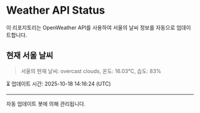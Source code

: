 
# Weather API Status

이 리포지토리는 OpenWeather API를 사용하여 서울의 날씨 정보를 자동으로 업데이트합니다.

## 현재 서울 날씨
> 서울의 현재 날씨: overcast clouds, 온도: 16.03°C, 습도: 83%

⏳ 업데이트 시간: 2025-10-18 14:16:24 (UTC)

---
자동 업데이트 봇에 의해 관리됩니다.

